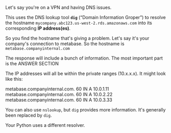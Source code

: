 


Let's say you're on a VPN and having DNS issues.


This uses the DNS lookup tool **`dig`** (“Domain Information Groper”) to resolve the hostname `mycompany.abc123.us-west-2.rds.amazonaws.com` into its corresponding **IP address(es)**.

So you find the hostname that's giving a problem. Let's say it's your company's connection to metabase. So the hostname is `metabase.companyinternal.com`

The response will include a bunch of information. The most important part is the ANSWER SECTION

The IP addresses will all be within the private ranges (10.x.x.x). It might look like this:

metabase.companyinternal.com. 60	IN	A	10.0.1.11
metabase.companyinternal.com. 60	IN	A	10.0.2.22
metabase.companyinternal.com. 60	IN	A	10.0.3.33

You can also use `nslookup`, but `dig` provides more information. It's generally been replaced by `dig`.


Your Python uses a different resolver.
